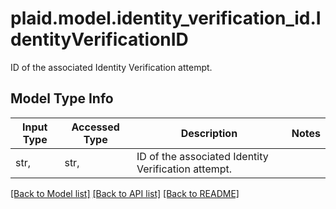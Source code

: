 # plaid.model.identity_verification_id.IdentityVerificationID

ID of the associated Identity Verification attempt.

## Model Type Info
Input Type | Accessed Type | Description | Notes
------------ | ------------- | ------------- | -------------
str,  | str,  | ID of the associated Identity Verification attempt. | 

[[Back to Model list]](../../README.md#documentation-for-models) [[Back to API list]](../../README.md#documentation-for-api-endpoints) [[Back to README]](../../README.md)

